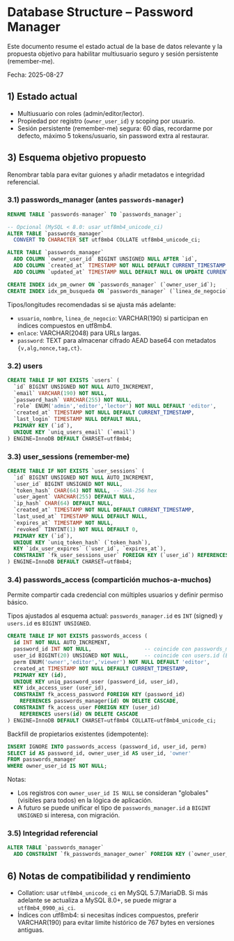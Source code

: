 # Database Structure – Password Manager

Este documento resume el estado actual de la base de datos relevante y la propuesta objetivo para habilitar multiusuario seguro y sesión persistente (remember-me).

Fecha: 2025-08-27

## 1) Estado actual

- Multiusuario con roles (admin/editor/lector).
- Propiedad por registro (`owner_user_id`) y scoping por usuario.
- Sesión persistente (remember-me) segura: 60 días, recordarme por defecto, máximo 5 tokens/usuario, sin password extra al restaurar.

## 3) Esquema objetivo propuesto

Renombrar tabla para evitar guiones y añadir metadatos e integridad referencial.

### 3.1) passwords_manager (antes `passwords-manager`)

```sql
RENAME TABLE `passwords-manager` TO `passwords_manager`;

-- Opcional (MySQL < 8.0: usar utf8mb4_unicode_ci)
ALTER TABLE `passwords_manager`
  CONVERT TO CHARACTER SET utf8mb4 COLLATE utf8mb4_unicode_ci;

ALTER TABLE `passwords_manager`
  ADD COLUMN `owner_user_id` BIGINT UNSIGNED NULL AFTER `id`,
  ADD COLUMN `created_at` TIMESTAMP NOT NULL DEFAULT CURRENT_TIMESTAMP AFTER `info_adicional`,
  ADD COLUMN `updated_at` TIMESTAMP NULL DEFAULT NULL ON UPDATE CURRENT_TIMESTAMP AFTER `created_at`;

CREATE INDEX idx_pm_owner ON `passwords_manager` (`owner_user_id`);
CREATE INDEX idx_pm_busqueda ON `passwords_manager` (`linea_de_negocio`, `nombre`, `usuario`);
```

Tipos/longitudes recomendadas si se ajusta más adelante:
- `usuario`, `nombre`, `linea_de_negocio`: VARCHAR(190) si participan en índices compuestos en utf8mb4.
- `enlace`: VARCHAR(2048) para URLs largas.
- `password`: TEXT para almacenar cifrado AEAD base64 con metadatos `{v,alg,nonce,tag,ct}`.

### 3.2) users

```sql
CREATE TABLE IF NOT EXISTS `users` (
  `id` BIGINT UNSIGNED NOT NULL AUTO_INCREMENT,
  `email` VARCHAR(190) NOT NULL,
  `password_hash` VARCHAR(255) NOT NULL,
  `role` ENUM('admin','editor','lector') NOT NULL DEFAULT 'editor',
  `created_at` TIMESTAMP NOT NULL DEFAULT CURRENT_TIMESTAMP,
  `last_login` TIMESTAMP NULL DEFAULT NULL,
  PRIMARY KEY (`id`),
  UNIQUE KEY `uniq_users_email` (`email`)
) ENGINE=InnoDB DEFAULT CHARSET=utf8mb4;
```

### 3.3) user_sessions (remember-me)

```sql
CREATE TABLE IF NOT EXISTS `user_sessions` (
  `id` BIGINT UNSIGNED NOT NULL AUTO_INCREMENT,
  `user_id` BIGINT UNSIGNED NOT NULL,
  `token_hash` CHAR(64) NOT NULL, -- SHA-256 hex
  `user_agent` VARCHAR(255) DEFAULT NULL,
  `ip_hash` CHAR(64) DEFAULT NULL,
  `created_at` TIMESTAMP NOT NULL DEFAULT CURRENT_TIMESTAMP,
  `last_used_at` TIMESTAMP NULL DEFAULT NULL,
  `expires_at` TIMESTAMP NOT NULL,
  `revoked` TINYINT(1) NOT NULL DEFAULT 0,
  PRIMARY KEY (`id`),
  UNIQUE KEY `uniq_token_hash` (`token_hash`),
  KEY `idx_user_expires` (`user_id`, `expires_at`),
  CONSTRAINT `fk_user_sessions_user` FOREIGN KEY (`user_id`) REFERENCES `users`(`id`) ON DELETE CASCADE
) ENGINE=InnoDB DEFAULT CHARSET=utf8mb4;
```

### 3.4) passwords_access (compartición muchos-a-muchos)

Permite compartir cada credencial con múltiples usuarios y definir permiso básico.

Tipos ajustados al esquema actual: `passwords_manager.id` es `INT` (signed) y `users.id` es `BIGINT UNSIGNED`.

```sql
CREATE TABLE IF NOT EXISTS passwords_access (
  id INT NOT NULL AUTO_INCREMENT,
  password_id INT NOT NULL,                 -- coincide con passwords_manager.id (INT)
  user_id BIGINT(20) UNSIGNED NOT NULL,     -- coincide con users.id (BIGINT UNSIGNED)
  perm ENUM('owner','editor','viewer') NOT NULL DEFAULT 'editor',
  created_at TIMESTAMP NOT NULL DEFAULT CURRENT_TIMESTAMP,
  PRIMARY KEY (id),
  UNIQUE KEY uniq_password_user (password_id, user_id),
  KEY idx_access_user (user_id),
  CONSTRAINT fk_access_password FOREIGN KEY (password_id)
    REFERENCES passwords_manager(id) ON DELETE CASCADE,
  CONSTRAINT fk_access_user FOREIGN KEY (user_id)
    REFERENCES users(id) ON DELETE CASCADE
) ENGINE=InnoDB DEFAULT CHARSET=utf8mb4 COLLATE=utf8mb4_unicode_ci;
```

Backfill de propietarios existentes (idempotente):

```sql
INSERT IGNORE INTO passwords_access (password_id, user_id, perm)
SELECT id AS password_id, owner_user_id AS user_id, 'owner'
FROM passwords_manager
WHERE owner_user_id IS NOT NULL;
```

Notas:
- Los registros con `owner_user_id IS NULL` se consideran "globales" (visibles para todos) en la lógica de aplicación.
- A futuro se puede unificar el tipo de `passwords_manager.id` a `BIGINT UNSIGNED` si interesa, con migración.

### 3.5) Integridad referencial

```sql
ALTER TABLE `passwords_manager`
  ADD CONSTRAINT `fk_passwords_manager_owner` FOREIGN KEY (`owner_user_id`) REFERENCES `users`(`id`) ON DELETE SET NULL;
```

## 6) Notas de compatibilidad y rendimiento

- Collation: usar `utf8mb4_unicode_ci` en MySQL 5.7/MariaDB. Si más adelante se actualiza a MySQL 8.0+, se puede migrar a `utf8mb4_0900_ai_ci`.
- Índices con utf8mb4: si necesitas índices compuestos, preferir VARCHAR(190) para evitar límite histórico de 767 bytes en versiones antiguas.